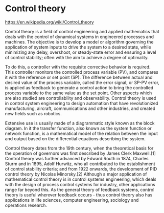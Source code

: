 # Control theory

https://en.wikipedia.org/wiki/Control_theory

Control theory is a field of control engineering and applied mathematics that deals with the control of dynamical systems in engineered processes and machines. The objective is to develop a model or algorithm governing the application of system inputs to drive the system to a desired state, while minimizing any delay, overshoot, or steady-state error and ensuring a level of control stability; often with the aim to achieve a degree of optimality.

To do this, a controller with the requisite corrective behavior is required. This controller monitors the controlled process variable (PV), and compares it with the reference or set point (SP). The difference between actual and desired value of the process variable, called the error signal, or SP-PV error, is applied as feedback to generate a control action to bring the controlled process variable to the same value as the set point. Other aspects which are also studied are controllability and observability. Control theory is used in control system engineering to design automation that have revolutionized manufacturing, aircraft, communications and other industries, and created new fields such as robotics.

Extensive use is usually made of a diagrammatic style known as the block diagram. In it the transfer function, also known as the system function or network function, is a mathematical model of the relation between the input and output based on the differential equations describing the system.

Control theory dates from the 19th century, when the theoretical basis for the operation of governors was first described by James Clerk Maxwell.[1] Control theory was further advanced by Edward Routh in 1874, Charles Sturm and in 1895, Adolf Hurwitz, who all contributed to the establishment of control stability criteria; and from 1922 onwards, the development of PID control theory by Nicolas Minorsky.[2] Although a major application of mathematical control theory is in control systems engineering, which deals with the design of process control systems for industry, other applications range far beyond this. As the general theory of feedback systems, control theory is useful wherever feedback occurs - thus control theory also has applications in life sciences, computer engineering, sociology and operations research.
